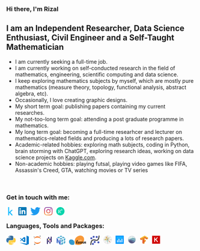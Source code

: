 ### Hi there, I'm Rizal

## I am an Independent Researcher, Data Science Enthusiast, Civil Engineer and a Self-Taught Mathematician

- I am currently seeking a full-time job.
- I am currently working on self-conducted research in the field of mathematics, engineering, scientific computing and data science.
- I keep exploring mathematics subjects by myself, which are mostly pure mathematics (measure theory, topology, functional analysis, abstract algebra, etc).
- Occasionally, I love creating graphic designs.
- My short term goal: publishing papers containing my current researches.
- My not-too-long term goal: attending a post graduate programme in mathematics.
- My long term goal: becoming a full-time researhcer and lecturer on mathematics-related fields and producing a lots of research papers.
- Academic-related hobbies: exploring math subjects, coding in Python, brain storming with ChatGPT, exploring research ideas, working on data science projects on [Kaggle.com](https://www.kaggle.com/rizalpurnawan/code).
- Non-academic hobbies: playing futsal, playing video games like FIFA, Assassin's Creed, GTA, watching movies or TV series

<br>

### Get in touch with me:
[<img align="left" alt="Kaggle" height="22px" src="./img/kaggle-icon.svg" style="padding-right:10px;"/>](https://www.kaggle.com/rizalpurnawan)
[<img align="left" alt="Linkedin" height="22px" src="./img/linkedin-original.svg" style="padding-right:10px;"/>](https://www.linkedin.com/in/rizal-purnawan-xcvm23/)
[<img align="left" alt="Twitter" height="22px" src="./img/twitter.svg" style="padding-right:10px;"/>](https://twitter.com/RizaLP14)
[<img align="left" alt="Instagram" height="22px" src="./img/instagram.svg" style="padding-right:10px;"/>](https://www.instagram.com/rizalpurnawan23/)
[<img align="left" alt="ResearchGate" height="22px" src="./img/ResearchGate_icon_SVG.svg" style="padding-right:10px;"/>](https://www.researchgate.net/profile/Rizal-Purnawan)

<br>

### Languages, Tools and Packages:
[<img align="left" alt="Python" height="25px" src="./img/python-icon.svg" style="padding-right:10px;"/>](https://www.python.org/)
[<img align="left" alt="Visual Studio Code" height="25px" src="./img/vscode.svg" style="padding-right:10px;"/>](https://code.visualstudio.com/)
[<img align="left" alt="Jupyter" height="25px" src="./img/jupyter.svg" style="padding-right:10px;"/>](https://www.python.org/)
[<img align="left" alt="Pandas" height="25px" src="./img/pandas.svg" style="padding-right:10px;"/>](https://pandas.pydata.org/)
[<img align="left" alt="Numpy" height="25px" src="./img/numpy.svg" style="padding-right:10px;"/>](https://numpy.org/)
[<img align="left" alt="Scikit-Learn" height="25px" src="./img/sklearn.svg" style="padding-right:10px;"/>](https://scikit-learn.org/stable/)
[<img align="left" alt="Statsmodels" height="25px" src="./img/statsmodels.svg" style="padding-right:10px;"/>](https://www.statsmodels.org/stable/index.html)
[<img align="left" alt="Matplotlib" height="22px" src="./img/matplotlib.svg" style="padding-right:10px;"/>](https://matplotlib.org/)
[<img align="left" alt="Plotly" height="22px" src="./img/plotly.svg" style="padding-right:10px;"/>](https://plotly.com/)
[<img align="left" alt="Seaborn" height="22px" src="./img/seaborn.svg" style="padding-right:10px;"/>](https://seaborn.pydata.org/)
[<img align="left" alt="TensorFlow" height="22px" src="./img/tensorflow.svg" style="padding-right:10px;"/>](https://www.tensorflow.org/)
[<img align="left" alt="Keras" height="22px" src="./img/keras.svg" style="padding-right:10px;"/>](https://keras.io/)


<!---
rizalpurnawan23/rizalpurnawan23 is a ✨ special ✨ repository because its `README.md` (this file) appears on your GitHub profile.
You can click the Preview link to take a look at your changes.
--->
